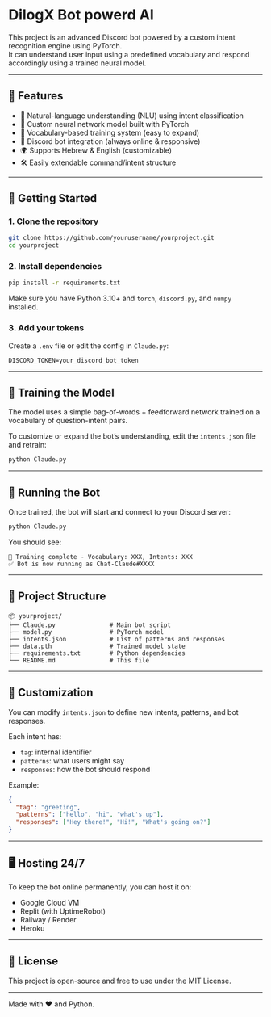 # DilogX Bot powerd AI

This project is an advanced Discord bot powered by a custom intent recognition engine using PyTorch.  
It can understand user input using a predefined vocabulary and respond accordingly using a trained neural model.

---

## 🔧 Features

- 💬 Natural-language understanding (NLU) using intent classification  
- 🧠 Custom neural network model built with PyTorch  
- 📖 Vocabulary-based training system (easy to expand)  
- 🤖 Discord bot integration (always online & responsive)  
- 🌍 Supports Hebrew & English (customizable)  
- 🛠️ Easily extendable command/intent structure

---

## 🚀 Getting Started

### 1. Clone the repository

```bash
git clone https://github.com/yourusername/yourproject.git
cd yourproject
```

### 2. Install dependencies

```bash
pip install -r requirements.txt
```

Make sure you have Python 3.10+ and `torch`, `discord.py`, and `numpy` installed.

### 3. Add your tokens

Create a `.env` file or edit the config in `Claude.py`:

```env
DISCORD_TOKEN=your_discord_bot_token
```

---

## 🧠 Training the Model

The model uses a simple bag-of-words + feedforward network trained on a vocabulary of question-intent pairs.

To customize or expand the bot’s understanding, edit the `intents.json` file and retrain:

```bash
python Claude.py
```

---

## 💬 Running the Bot

Once trained, the bot will start and connect to your Discord server:

```bash
python Claude.py
```

You should see:

```
🧠 Training complete - Vocabulary: XXX, Intents: XXX
✅ Bot is now running as Chat-Claude#XXXX
```

---

## 📁 Project Structure

```
📦 yourproject/
├── Claude.py               # Main bot script
├── model.py                # PyTorch model
├── intents.json            # List of patterns and responses
├── data.pth                # Trained model state
├── requirements.txt        # Python dependencies
└── README.md               # This file
```

---

## 🧩 Customization

You can modify `intents.json` to define new intents, patterns, and bot responses.

Each intent has:
- `tag`: internal identifier
- `patterns`: what users might say
- `responses`: how the bot should respond

Example:
```json
{
  "tag": "greeting",
  "patterns": ["hello", "hi", "what's up"],
  "responses": ["Hey there!", "Hi!", "What's going on?"]
}
```

---

## 🖥 Hosting 24/7

To keep the bot online permanently, you can host it on:

- Google Cloud VM
- Replit (with UptimeRobot)
- Railway / Render
- Heroku

---

## 📜 License

This project is open-source and free to use under the MIT License.

---

Made with ❤️ and Python.

